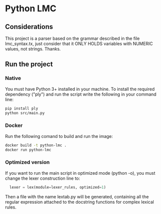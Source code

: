 # Python LMC

## Considerations

This project is a parser based on the grammar described in the file lmc_syntax.tx, just consider that it ONLY HOLDS variables with NUMERIC values, not strings. Thanks.

## Run the project

### Native

You must have Python 3+ installed in your machine. To install the required dependency ("ply") and run the script write the following in your command line:

```bash
pip install ply
python src/main.py
```

### Docker

Run the following comand to build and run the image:

```bash
docker build -t python-lmc .
docker run python-lmc
```

### Optimized version

If you want to run the main script in optimized mode (python -o), you must change the lexer construction line to:

```python
  lexer = lex(module=lexer_rules, optimized=1)
```

Then a file with the name lextab.py will be generated, containing all the regular expression attached to the docstring functions for complex lexical rules.
